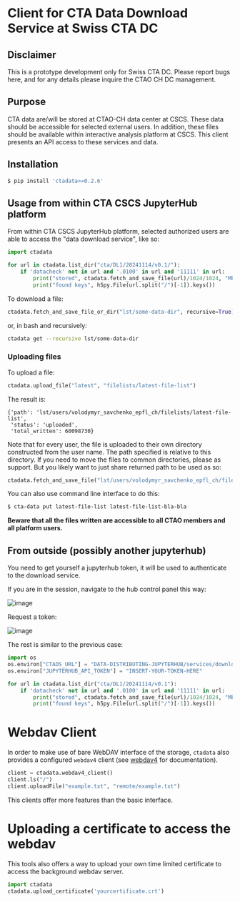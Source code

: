 # Client for CTA Data Download Service at Swiss CTA DC

## Disclaimer

This is a prototype development only for Swiss CTA DC. Please report bugs here, and for any details please inquire the CTAO CH DC management.

## Purpose

CTA data are/will be stored at CTAO-CH data center at CSCS.
These data should be accessible for selected external users.
In addition, these files should be available within interactive analysis platform at CSCS.
This client presents an API access to these services and data.
## Installation

```bash
$ pip install 'ctadata>=0.2.6'
```

## Usage from within CTA CSCS JupyterHub platform

From within CTA CSCS JupyterHub platform, selected authorized users are able to access the "data download service", like so:

```python
import ctadata

for url in ctadata.list_dir("cta/DL1/20241114/v0.1/"):
    if 'datacheck' not in url and '.0100' in url and '11111' in url:
        print("stored", ctadata.fetch_and_save_file(url)/1024/1024, "Mb")
        print("found keys", h5py.File(url.split("/")[-1]).keys())
```

To download a file:

```python
ctadata.fetch_and_save_file_or_dir("lst/some-data-dir", recursive=True)
```

or, in bash and recursively:

```bash
ctadata get --recursive lst/some-data-dir
```

### Uploading files

To upload a file:

```python
ctadata.upload_file("latest", "filelists/latest-file-list")
```

The result is:

```
{'path': 'lst/users/volodymyr_savchenko_epfl_ch/filelists/latest-file-list',
 'status': 'uploaded',
 'total_written': 60098730}
```

Note that for every user, the file is uploaded to their own directory constructed from the user name. The path specified is relative to this directory. If you need to move the files to common directories, please as support.  But you likely want to just share returned path to be used as so:

```python
ctadata.fetch_and_save_file("lst/users/volodymyr_savchenko_epfl_ch/filelists/latest-file-list")
```

You can also use command line interface to do this:

```bash
$ cta-data put latest-file-list latest-file-list-bla-bla
```

**Beware that all the files written are accessible to all CTAO members and all platform users.**

## From outside (possibly another jupyterhub)

You need to get yourself a jupyterhub token, it will be used to authenticate to the download service.

If you are in the session, navigate to the hub control panel this way:

![image](https://user-images.githubusercontent.com/3909535/227050172-35318c23-c138-40cb-b6ce-d2f6e780fa06.png)

Request a token:

![image](https://user-images.githubusercontent.com/3909535/227050281-2b012c15-ab84-4d75-a961-85057440fcf4.png)

The rest is similar to the previous case:

```python
import os
os.environ["CTADS_URL"] = "DATA-DISTRIBUTING-JUPYTERHUB/services/downloadservice/"
os.environ["JUPYTERHUB_API_TOKEN"] = "INSERT-YOUR-TOKEN-HERE"

for url in ctadata.list_dir("cta/DL1/20241114/v0.1"):
    if 'datacheck' not in url and '.0100' in url and '11111' in url:
        print("stored", ctadata.fetch_and_save_file(url)/1024/1024, "Mb")
        print("found keys", h5py.File(url.split("/")[-1]).keys())
```

# Webdav Client

In order to make use of bare WebDAV interface of the storage, `ctadata` also provides a configured `webdav4` client (see [webdav4](https://github.com/skshetry/webdav4) for documentation).

```python
client = ctadata.webdav4_client()
client.ls("/")
client.uploadFile("example.txt", "remote/example.txt")
```

This clients offer more features than the basic interface.

# Uploading a certificate to access the webdav

This tools also offers a way to upload your own time limited certificate to access the background webdav server.

```python
import ctadata
ctadata.upload_certificate('yourcertificate.crt')
```

